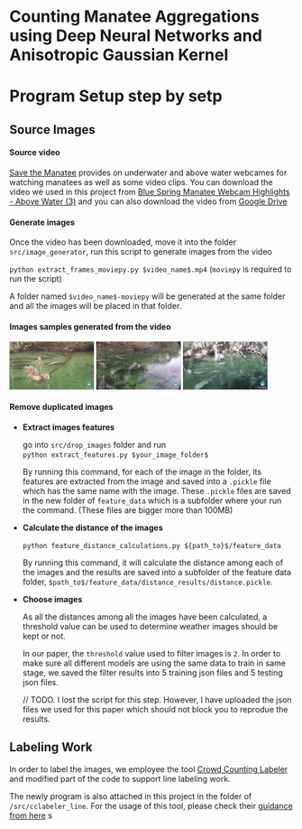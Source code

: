 # Counting Manatee Aggregations using Deep Neural Networks and Anisotropic Gaussian Kernel


# Program Setup step by setp



## Source Images
#### Source video 
[Save the Manatee](https://www.savethemanatee.org/manatees/manatee-webcams/10/16) provides on underwater and above water webcames for watching manatees as well as some video clips. You can download the video we used in this project from [Blue Spring Manatee Webcam Highlights - Above Water (3)](https://www.youtube.com/watch?v=KEIDm1S8qmk&t=2676s) and you can also download the video from [Google Drive](https://drive.google.com/drive/folders/1_VNmEzw0PDOJD07m4ApQ-Zcov_wHcp92?usp=sharing)

#### Generate images 
Once the video has been downloaded, move it into the folder `src/image_generator`, run this script to generate images from the video

`python extract_frames_moviepy.py $video_name$.mp4` (`moviepy` is required to run the script)

A folder named `$video_name$-moviepy` will be generated at the same folder and all the images will be placed in that folder.

#### Images samples generated from the video
<p float="left">
  <img src="./samples/frame0-00-40.00.jpg" width="150" />
  <img src="./samples/frame0-04-00.00.jpg" width="150" /> 
  <img src="./samples/frame0-07-30.00.jpg" width="150" />
</p>

#### Remove duplicated images
* **Extract images features** 

	go into `src/drop_images` folder and run  
  `python extract_features.py $your_image_folder$` 
  
  By running this command, for each of the image in the folder, its features are extracted from the image and saved into a `.pickle` file which has the same name with the image. These `.pickle` files are saved in the new folder of `feature_data` which is a subfolder where your run the command. (These files are bigger more than 100MB)
  
* **Calculate the distance of the images**

  `python feature_distance_calculations.py ${path_to}$/feature_data`
  
  By running this command, it will calculate the distance among each of the images and the results are saved into a subfolder of the feature data folder, `$path_to$/feature_data/distance_results/distance.pickle`.
  
  
* **Choose images**
   
	As all the distances among all the images have been calculated, a threshold value can be used to determine weather images should be kept or not.
	
	In our paper, the `threshold` value used to filter images is `2`. In order to make sure all different models are using the same data to train in same stage, we saved the filter results into 5 training json files and 5 testing json files.
	
	// TODO. I lost the script for this step. However, I have uploaded the json files we used for this paper which should not block you to reprodue the results.


## Labeling Work
In order to label the images, we employee the tool [Crowd Counting Labeler](https://github.com/Elin24/cclabeler/blob/master/README_en_US.md) and modified part of the code to support line labeling work.

The newly program is also attached in this project in the folder of `/src/cclabeler_line`. For the usage of this tool, please check their [guidance from here](https://github.com/Elin24/cclabeler/blob/master/README_en_US.md)
s